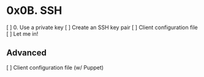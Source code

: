 # 0x0B. SSH
[ ] 0. Use a private key
[ ] Create an SSH key pair
[ ] Client configuration file
[ ] Let me in!
## Advanced
[ ]  Client configuration file (w/ Puppet)
